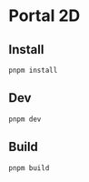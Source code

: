# Portal 2D

## Install

```
pnpm install
```

## Dev

```
pnpm dev
```

## Build

```
pnpm build
```